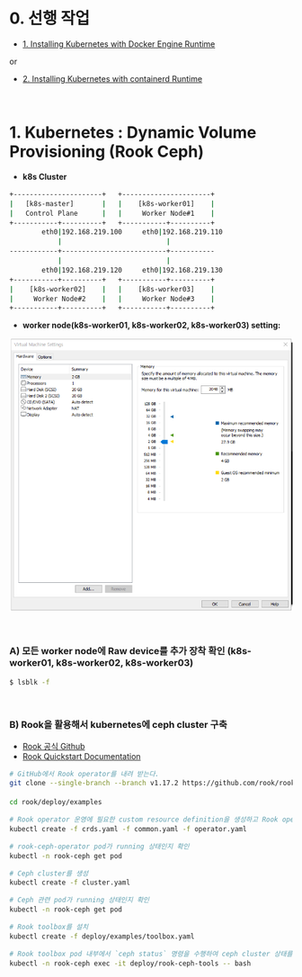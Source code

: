 # 0. 선행 작업

- [1. Installing Kubernetes with Docker Engine Runtime](https://github.com/revenge1005/k8s-cluster-setup/tree/main/Container%20runtime/01.%20Docker%20Engine)

or

- [2. Installing Kubernetes with containerd Runtime](https://github.com/revenge1005/k8s-cluster-setup/tree/main/Container%20runtime/02.%20containerd)

<br>

# 1. Kubernetes : Dynamic Volume Provisioning (Rook Ceph)

- **k8s Cluster**

```bash
+----------------------+   +----------------------+
|   [k8s-master]       |   |    [k8s-worker01]    |
|   Control Plane      |   |     Worker Node#1    |
+-----------+----------+   +-----------+----------+
        eth0|192.168.219.100     eth0|192.168.219.110
            |                          |
------------+--------------------------+-----------
            |                          |
        eth0|192.168.219.120     eth0|192.168.219.130
+-----------+----------+   +-----------+----------+
|    [k8s-worker02]    |   |    [k8s-worker03]    |
|     Worker Node#2    |   |     Worker Node#3    |
+-----------+----------+   +-----------+----------+
```

- **worker node(k8s-worker01, k8s-worker02, k8s-worker03) setting:**

![ceph_cpu_memory](https://github.com/revenge1005/k8s-cluster-setup/blob/main/03.%20Dynamic%20Volume%20Provisioning/03-02.%20Ceph-csi(cephfs)/ceph_cpu_memory.PNG)

<BR>

### A) 모든 worker node에 Raw device를 추가 장착 확인 (k8s-worker01, k8s-worker02, k8s-worker03)

```bash
$ lsblk -f
```

<BR>

### B) Rook을 활용해서 kubernetes에 ceph cluster 구축

- [Rook 공식 Github](https://github.com/rook/rook?tab=readme-ov-file)
- [Rook Quickstart Documentation](https://rook.github.io/docs/rook/latest-release/Getting-Started/quickstart/)

```bash
# GitHub에서 Rook operator를 내려 받는다.
git clone --single-branch --branch v1.17.2 https://github.com/rook/rook.git
 
cd rook/deploy/examples 
```

```bash
# Rook operator 운영에 필요한 custom resource definition을 생성하고 Rook operator 리소스를 kubernetes cluster에 배포한다.
kubectl create -f crds.yaml -f common.yaml -f operator.yaml
```

```bash
# rook-ceph-operator pod가 running 상태인지 확인
kubectl -n rook-ceph get pod
```

```bash
# Ceph cluster를 생성
kubectl create -f cluster.yaml
```

```bash
# Ceph 관련 pod가 running 상태인지 확인
kubectl -n rook-ceph get pod
```

```bash
# Rook toolbox를 설치
kubectl create -f deploy/examples/toolbox.yaml
```

```bash
# Rook toolbox pod 내부에서 `ceph status` 명령을 수행하여 ceph cluster 상태를 조회
kubectl -n rook-ceph exec -it deploy/rook-ceph-tools -- bash
```